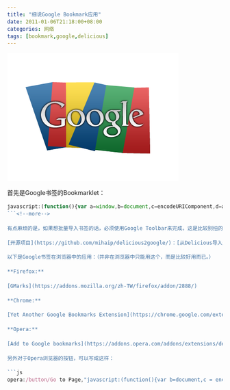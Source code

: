 ```yaml
---
title: "细说Google Bookmark应用"
date: 2011-01-06T21:18:00+08:00
categories: 网络
tags: [bookmark,google,delicious]
---
```


![](/uploads/2011/01/google-bookmarks.png)

首先是Google书签的Bookmarklet：

```js
javascript:(function(){var a=window,b=document,c=encodeURIComponent,d=a.open('https://www.google.com/bookmarks/mark?op=edit&amp;output=popup&amp;bkmk='+c(b.location)+'&amp;title='+c(b.title),'bkmk_popup','left='+((a.screenX||a.screenLeft)+10)+',top='+((a.screenY||a.screenTop)+10)+',height=420px,width=550px,resizable=1,alwaysRaised=1');a.setTimeout(function(){d.focus()},300)})();
```<!--more-->

有点麻烦的是，如果想批量导入书签的话，必须使用Google Toolbar来完成，这是比较别扭的，不过好在有了下面的应用，可以借助Delicious来完成，这样的话，Google书签和Delicious就可以双向导入导出了。

[开源项目](https://github.com/mihaip/delicious2google/)：[从Delicious导入Google Bookmark](https://delicious-export.appspot.com/)

以下是Google书签在浏览器中的应用：（并非在浏览器中只能用这个，而是比较好用而已。）

**Firefox:**

[GMarks](https://addons.mozilla.org/zh-TW/firefox/addon/2888/)

**Chrome:**

[Yet Another Google Bookmarks Extension](https://chrome.google.com/extensions/detail/jdnejaepfmacfdmhkplckpfdcjgbeode)

**Opera:**

[Add to Google bookmarks](https://addons.opera.com/addons/extensions/details/add-to-google-bookmarks/1.0.3/?display=en)

另外对于Opera浏览器的按钮，可以写成这样：

```js
opera:/button/Go to Page,"javascript:(function(){var b=document,c = encodeURIComponent,d=open('http://www.google.com/bookmarks/mark?op=edit&amp;output=popup&amp;bkmk='+c(b.location)+'&amp;title='+c(b.title),'bkmk_popup','height=420px,width=550px')})()"
```
